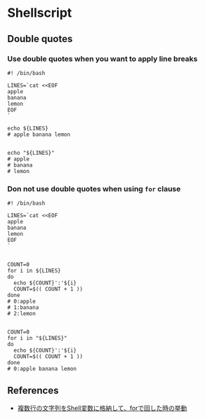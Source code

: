 # Shellscript

## Double quotes

### Use double quotes when you want to apply line breaks
```shell
#! /bin/bash

LINES=`cat <<EOF
apple
banana
lemon
EOF
`

echo ${LINES}
# apple banana lemon


echo "${LINES}"
# apple
# banana
# lemon

```


###  Don not use double quotes when using `for` clause
```shell
#! /bin/bash

LINES=`cat <<EOF
apple
banana
lemon
EOF
`


COUNT=0
for i in ${LINES}
do
  echo ${COUNT}':'${i}
  COUNT=$(( COUNT + 1 ))
done
# 0:apple
# 1:banana
# 2:lemon


COUNT=0
for i in "${LINES}"
do
  echo ${COUNT}':'${i}
  COUNT=$(( COUNT + 1 ))
done
# 0:apple banana lemon
```


## References
* [複数行の文字列をShell変数に格納して、forで回した時の挙動](https://qiita.com/taro-hida/items/552aa905d343f7395974)